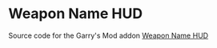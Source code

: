 # Weapon Name HUD
 Source code for the Garry's Mod addon [Weapon Name HUD](https://steamcommunity.com/sharedfiles/filedetails/?id=974944867)

